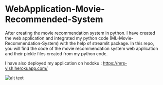 # WebApplication-Movie-Recommended-System

After creating the movie recommendation system in python. I have created the web application and integrated my python code (ML-Movie-Recommendation-System) with the help of streamlit package. 
In this repo, you will find the code of the movie recommendation system web application and their pickle files created from my python code. 

I have also deployed my application on hodoku : https://mrs-vish.herokuapp.com/



![alt text](https://github.com/VishalVidhani96/WebApplication-Movie-Recommended-System/blob/main/Capture.PNG)
